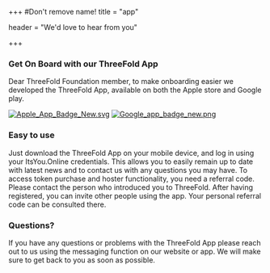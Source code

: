 +++
#Don't remove name!
title = "app"

header = "We'd love to hear from you"

+++

### Get On Board with our ThreeFold App

Dear ThreeFold Foundation member, to make onboarding easier we developed the ThreeFold App, available on both the Apple store and Google play.


[![Apple_App_Badge_New.svg](/img/Apple_App_Badge_New.svg)](http://itunes.apple.com/app/id1276543091)
[![Google_app_badge_new.png](/img/Google_app_badge_new.png)](https://market.android.com/details?id=com.mobicage.rogerthat.em.be.threefold.token)

### Easy to use

Just download the ThreeFold App on your mobile device, and log in using your ItsYou.Online credentials. This allows you to easily remain up to date with latest news and to contact us with any questions you may have. To access token purchase and hoster functionality, you need a referral code. Please contact the person who introduced you to ThreeFold. After having registered, you can invite other people using the app. Your personal referral code can be consulted there.

### Questions?

If you have any questions or problems with the ThreeFold App please reach out to us using the messaging function on our website or app. We will make sure to get back to you as soon as possible.
